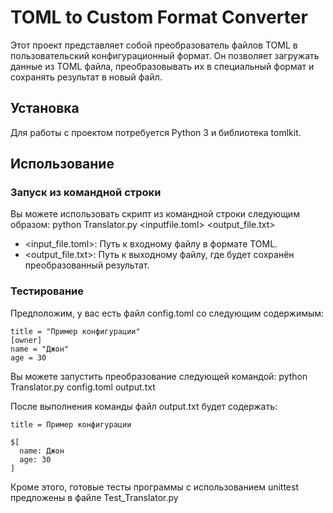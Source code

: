 # TOML to Custom Format Converter

Этот проект представляет собой преобразователь файлов TOML в пользовательский конфигурационный формат. Он позволяет загружать данные из TOML файла, преобразовывать их в специальный формат и сохранять результат в новый файл.

## Установка

Для работы с проектом потребуется Python 3 и библиотека tomlkit.

## Использование

### Запуск из командной строки

Вы можете использовать скрипт из командной строки следующим образом:
python Translator.py <inputfile.toml> <output_file.txt>

- <input_file.toml>: Путь к входному файлу в формате TOML.
- <output_file.txt>: Путь к выходному файлу, где будет сохранён преобразованный результат.

### Тестирование

Предположим, у вас есть файл config.toml со следующим содержимым:

```
title = "Пример конфигурации"
[owner]
name = "Джон"
age = 30
```

Вы можете запустить преобразование следующей командой: 
python Translator.py config.toml output.txt

После выполнения команды файл output.txt будет содержать:
```
title = Пример конфигурации

$[
  name: Джон 
  age: 30 
]
```

Кроме этого, готовые тесты программы с использованием unittest предложены в файле Test_Translator.py




